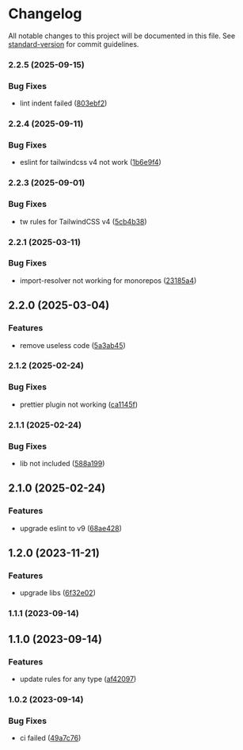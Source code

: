 # Changelog

All notable changes to this project will be documented in this file. See [standard-version](https://github.com/conventional-changelog/standard-version) for commit guidelines.

### 2.2.5 (2025-09-15)


### Bug Fixes

* lint indent failed ([803ebf2](https://github.com/daichangxin/js.eslint-config-bundle/commit/803ebf24276eea1649d2a9a9e8624ad10d574d8f))

### 2.2.4 (2025-09-11)


### Bug Fixes

* eslint for tailwindcss v4 not work ([1b6e9f4](https://github.com/daichangxin/js.eslint-config-bundle/commit/1b6e9f4e9b075201dca55d7aee4a6333ff8ac8e6))

### 2.2.3 (2025-09-01)


### Bug Fixes

* tw rules for TailwindCSS v4 ([5cb4b38](https://github.com/daichangxin/js.eslint-config-bundle/commit/5cb4b3840a7f0cd648969649b9424afd73bdfd7e))

### 2.2.1 (2025-03-11)


### Bug Fixes

* import-resolver not working for monorepos ([23185a4](https://github.com/daichangxin/js.eslint-config-bundle/commit/23185a474bb5814fd7a068c4513ed1c67d3df1aa))

## 2.2.0 (2025-03-04)


### Features

* remove useless code ([5a3ab45](https://github.com/daichangxin/js.eslint-config-bundle/commit/5a3ab453395768d1251a9c858007fc671f2cfbb1))

### 2.1.2 (2025-02-24)


### Bug Fixes

* prettier plugin not working ([ca1145f](https://github.com/daichangxin/js.eslint-config-bundle/commit/ca1145f53c96e6123f39b0817169cf263d8ac421))

### 2.1.1 (2025-02-24)


### Bug Fixes

* lib not included ([588a199](https://github.com/daichangxin/js.eslint-config-bundle/commit/588a199dbff705ca293f18e4815e0b58a6ff508b))

## 2.1.0 (2025-02-24)


### Features

* upgrade eslint to v9 ([68ae428](https://github.com/daichangxin/js.eslint-config-bundle/commit/68ae42805c9caf58a1ca9da39674633ecf2fc4a6))

## 1.2.0 (2023-11-21)


### Features

* upgrade libs ([6f32e02](https://github.com/daichangxin/js.eslint-config-bundle/commit/6f32e02231e255930d45ad9f330c7a97bb8031f4))

### 1.1.1 (2023-09-14)

## 1.1.0 (2023-09-14)


### Features

* update rules for any type ([af42097](https://github.com/daichangxin/js.eslint-config-bundle/commit/af420974ae0323167eb2ca5513b4bb96304d79a2))

### 1.0.2 (2023-09-14)


### Bug Fixes

* ci failed ([49a7c76](https://github.com/daichangxin/js.eslint-config-bundle/commit/49a7c76ed0537ae18d631d59e2485931dbed0b83))
